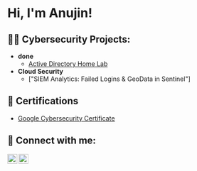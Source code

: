 <h1>Hi, I'm Anujin! </h1>
<h2>👨‍💻 Cybersecurity Projects:</h2>


- <b>done</b>
  - [Active Directory Home Lab](https://github.com/anujin01/URL)
- <b>Cloud Security</b>
  - ["SIEM Analytics: Failed Logins & GeoData in Sentinel"]

<h2> 📄 Certifications</h2>

  - [Google Cybersecurity Certificate](https://www.coursera.org/account/accomplishments/specialization/certificate/XJJLE2LD3KDY)

<h2> 🤳 Connect with me:</h2>

[<img align="left" alt="Anujin01 | LinkedIn" width="22px" src="https://upload.wikimedia.org/wikipedia/commons/c/ca/LinkedIn_logo_initials.png" />][linkedin]
[<img align="left" alt="Anujin01 | Instagram" width="22px" src="https://upload.wikimedia.org/wikipedia/commons/a/a5/Instagram_icon.png" />][instagram]


[instagram]: https://www.instagram.com/anujin0121/
[linkedin]: https://www.linkedin.com/in/anu-anu-munkhsukh-1b7451349/
<!--
**joshmadakor1/joshmadakor1** is a ✨ _special_ ✨ repository because its `README.md` (this file) appears on your GitHub profile.

Here are some ideas to get you started:

- 🔭 I’m currently working on ...
- 🌱 I’m currently learning ...
- 👯 I’m looking to collaborate on ...
- 🤔 I’m looking for help with ...
- 💬 Ask me about ...
- 📫 How to reach me: ...
- 😄 Pronouns: ...
- ⚡ Fun fact: ...
-->
